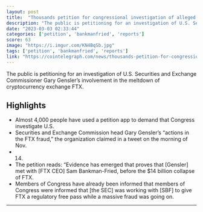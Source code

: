 ```yaml
---
layout: post
title:  "Thousands petition for congressional investigation of alleged Gensler–SBF links"
description: "The public is petitioning for an investigation of U.S. Securities and Exchange Commissioner Gary Gensler’s involvement in the meltdown of cryptocurrency exchange FTX."
date: "2023-03-03 02:33:44"
categories: ['petition', 'bankmanfried', 'reports']
score: 63
image: "https://i.imgur.com/KN4BqSb.jpg"
tags: ['petition', 'bankmanfried', 'reports']
link: "https://cointelegraph.com/news/thousands-petition-for-congressional-investigation-of-alleged-gensler-sbf-links"
---
```


The public is petitioning for an investigation of U.S. Securities and Exchange Commissioner Gary Gensler’s involvement in the meltdown of cryptocurrency exchange FTX.

## Highlights

- Almost 4,000 people have used a petition app to demand that Congress investigate U.S.
- Securities and Exchange Commission head Gary Gensler’s “actions in the FTX fraud,” the organization claimed in a tweet on the morning of Nov.
- 14.
- The petition reads: “Evidence has emerged that proves that [Gensler] met with [FTX CEO] Sam Bankman-Fried, before the $14 billion collapse of FTX.
- Members of Congress have already been informed that members of Congress were informed that [the SEC] was working with [SBF] to give FTX a regulatory free pass while a massive fraud was going on.

---
